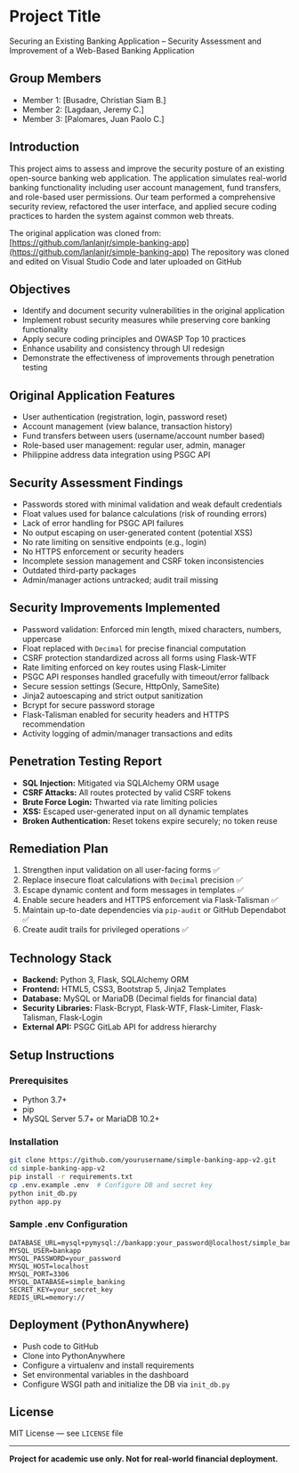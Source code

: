 # Project Title
Securing an Existing Banking Application – Security Assessment and Improvement of a Web-Based Banking Application

## Group Members
- Member 1: [Busadre, Christian Siam B.]
- Member 2: [Lagdaan, Jeremy C.]
- Member 3: [Palomares, Juan Paolo C.]

## Introduction
This project aims to assess and improve the security posture of an existing open-source banking web application. The application simulates real-world banking functionality including user account management, fund transfers, and role-based user permissions. Our team performed a comprehensive security review, refactored the user interface, and applied secure coding practices to harden the system against common web threats.

The original application was cloned from:  
[https://github.com/lanlanjr/simple-banking-app](https://github.com/lanlanjr/simple-banking-app)
The repository was cloned and edited on Visual Studio Code and later uploaded on GitHub

## Objectives
- Identify and document security vulnerabilities in the original application
- Implement robust security measures while preserving core banking functionality
- Apply secure coding principles and OWASP Top 10 practices
- Enhance usability and consistency through UI redesign
- Demonstrate the effectiveness of improvements through penetration testing

## Original Application Features
- User authentication (registration, login, password reset)
- Account management (view balance, transaction history)
- Fund transfers between users (username/account number based)
- Role-based user management: regular user, admin, manager
- Philippine address data integration using PSGC API

## Security Assessment Findings
- Passwords stored with minimal validation and weak default credentials
- Float values used for balance calculations (risk of rounding errors)
- Lack of error handling for PSGC API failures
- No output escaping on user-generated content (potential XSS)
- No rate limiting on sensitive endpoints (e.g., login)
- No HTTPS enforcement or security headers
- Incomplete session management and CSRF token inconsistencies
- Outdated third-party packages
- Admin/manager actions untracked; audit trail missing

## Security Improvements Implemented
- Password validation: Enforced min length, mixed characters, numbers, uppercase
- Float replaced with `Decimal` for precise financial computation
- CSRF protection standardized across all forms using Flask-WTF
- Rate limiting enforced on key routes using Flask-Limiter
- PSGC API responses handled gracefully with timeout/error fallback
- Secure session settings (Secure, HttpOnly, SameSite)
- Jinja2 autoescaping and strict output sanitization
- Bcrypt for secure password storage
- Flask-Talisman enabled for security headers and HTTPS recommendation
- Activity logging of admin/manager transactions and edits

## Penetration Testing Report
- **SQL Injection:** Mitigated via SQLAlchemy ORM usage
- **CSRF Attacks:** All routes protected by valid CSRF tokens
- **Brute Force Login:** Thwarted via rate limiting policies
- **XSS:** Escaped user-generated input on all dynamic templates
- **Broken Authentication:** Reset tokens expire securely; no token reuse

## Remediation Plan
1. Strengthen input validation on all user-facing forms ✅
2. Replace insecure float calculations with `Decimal` precision ✅
3. Escape dynamic content and form messages in templates ✅
4. Enable secure headers and HTTPS enforcement via Flask-Talisman ✅
5. Maintain up-to-date dependencies via `pip-audit` or GitHub Dependabot ✅
6. Create audit trails for privileged operations ✅

## Technology Stack
- **Backend:** Python 3, Flask, SQLAlchemy ORM
- **Frontend:** HTML5, CSS3, Bootstrap 5, Jinja2 Templates
- **Database:** MySQL or MariaDB (Decimal fields for financial data)
- **Security Libraries:** Flask-Bcrypt, Flask-WTF, Flask-Limiter, Flask-Talisman, Flask-Login
- **External API:** PSGC GitLab API for address hierarchy

## Setup Instructions

### Prerequisites
- Python 3.7+
- pip
- MySQL Server 5.7+ or MariaDB 10.2+

### Installation
```bash
git clone https://github.com/yourusername/simple-banking-app-v2.git
cd simple-banking-app-v2
pip install -r requirements.txt
cp .env.example .env  # Configure DB and secret key
python init_db.py
python app.py
```
### Sample .env Configuration
```
DATABASE_URL=mysql+pymysql://bankapp:your_password@localhost/simple_banking
MYSQL_USER=bankapp
MYSQL_PASSWORD=your_password
MYSQL_HOST=localhost
MYSQL_PORT=3306
MYSQL_DATABASE=simple_banking
SECRET_KEY=your_secret_key
REDIS_URL=memory://
```

## Deployment (PythonAnywhere)
- Push code to GitHub
- Clone into PythonAnywhere
- Configure a virtualenv and install requirements
- Set environmental variables in the dashboard
- Configure WSGI path and initialize the DB via `init_db.py`

## License
MIT License — see `LICENSE` file

---
**Project for academic use only. Not for real-world financial deployment.**
